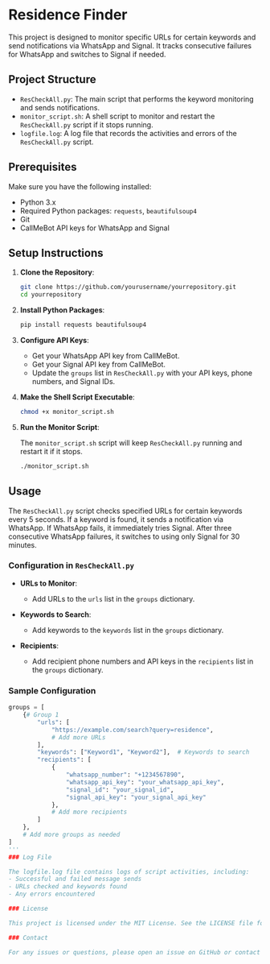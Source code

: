# Residence Finder

This project is designed to monitor specific URLs for certain keywords and send notifications via WhatsApp and Signal. It tracks consecutive failures for WhatsApp and switches to Signal if needed.

## Project Structure

- `ResCheckAll.py`: The main script that performs the keyword monitoring and sends notifications.
- `monitor_script.sh`: A shell script to monitor and restart the `ResCheckAll.py` script if it stops running.
- `logfile.log`: A log file that records the activities and errors of the `ResCheckAll.py` script.

## Prerequisites

Make sure you have the following installed:

- Python 3.x
- Required Python packages: `requests`, `beautifulsoup4`
- Git
- CallMeBot API keys for WhatsApp and Signal

## Setup Instructions

1. **Clone the Repository**:

    ```bash
    git clone https://github.com/yourusername/yourrepository.git
    cd yourrepository
    ```

2. **Install Python Packages**:

    ```bash
    pip install requests beautifulsoup4
    ```

3. **Configure API Keys**:

    - Get your WhatsApp API key from CallMeBot.
    - Get your Signal API key from CallMeBot.
    - Update the `groups` list in `ResCheckAll.py` with your API keys, phone numbers, and Signal IDs.

4. **Make the Shell Script Executable**:

    ```bash
    chmod +x monitor_script.sh
    ```

5. **Run the Monitor Script**:

    The `monitor_script.sh` script will keep `ResCheckAll.py` running and restart it if it stops.

    ```bash
    ./monitor_script.sh
    ```

## Usage

The `ResCheckAll.py` script checks specified URLs for certain keywords every 5 seconds. If a keyword is found, it sends a notification via WhatsApp. If WhatsApp fails, it immediately tries Signal. After three consecutive WhatsApp failures, it switches to using only Signal for 30 minutes.

### Configuration in `ResCheckAll.py`

- **URLs to Monitor**:
    - Add URLs to the `urls` list in the `groups` dictionary.
  
- **Keywords to Search**:
    - Add keywords to the `keywords` list in the `groups` dictionary.
  
- **Recipients**:
    - Add recipient phone numbers and API keys in the `recipients` list in the `groups` dictionary.

### Sample Configuration

```python
groups = [
    {# Group 1
        "urls": [
            "https://example.com/search?query=residence",
            # Add more URLs
        ],
        "keywords": ["Keyword1", "Keyword2"],  # Keywords to search
        "recipients": [
            {
                "whatsapp_number": "+1234567890",
                "whatsapp_api_key": "your_whatsapp_api_key",
                "signal_id": "your_signal_id",
                "signal_api_key": "your_signal_api_key"
            },
            # Add more recipients
        ]
    },
    # Add more groups as needed
]
'''
### Log File

The logfile.log file contains logs of script activities, including:
- Successful and failed message sends
- URLs checked and keywords found
- Any errors encountered

### License

This project is licensed under the MIT License. See the LICENSE file for details.

### Contact

For any issues or questions, please open an issue on GitHub or contact yourname.
